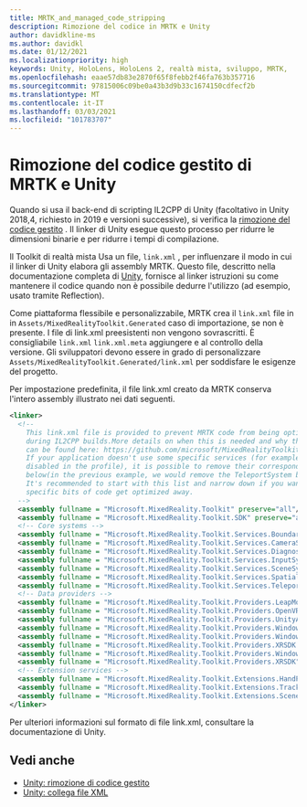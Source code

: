 ```yaml
---
title: MRTK_and_managed_code_stripping
description: Rimozione del codice in MRTK e Unity
author: davidkline-ms
ms.author: davidkl
ms.date: 01/12/2021
ms.localizationpriority: high
keywords: Unity, HoloLens, HoloLens 2, realtà mista, sviluppo, MRTK,
ms.openlocfilehash: eaae57db83e2870f65f8febb2f46fa763b357716
ms.sourcegitcommit: 97815006c09be0a43b3d9b33c1674150cdfecf2b
ms.translationtype: MT
ms.contentlocale: it-IT
ms.lasthandoff: 03/03/2021
ms.locfileid: "101783707"
---
```

# <a name="mrtk-and-unity-managed-code-stripping"></a>Rimozione del codice gestito di MRTK e Unity

Quando si usa il back-end di scripting IL2CPP di Unity (facoltativo in Unity 2018,4, richiesto in 2019 e versioni successive), si verifica la [rimozione del codice gestito](https://docs.unity3d.com/Manual/ManagedCodeStripping.html) .
Il linker di Unity esegue questo processo per ridurre le dimensioni binarie e per ridurre i tempi di compilazione.

Il Toolkit di realtà mista Usa un file, `link.xml` , per influenzare il modo in cui il linker di Unity elabora gli assembly MRTK. Questo file, descritto nella documentazione completa di [Unity](https://docs.unity3d.com/Manual/ManagedCodeStripping.html#LinkXML), fornisce al linker istruzioni su come mantenere il codice quando non è possibile dedurre l'utilizzo (ad esempio, usato tramite Reflection).

Come piattaforma flessibile e personalizzabile, MRTK crea il `link.xml` file in in `Assets/MixedRealityToolkit.Generated` caso di importazione, se non è presente. I file di link.xml preesistenti non vengono sovrascritti. È consigliabile `link.xml` `link.xml.meta` aggiungere e al controllo della versione. Gli sviluppatori devono essere in grado di personalizzare `Assets/MixedRealityToolkit.Generated/link.xml` per soddisfare le esigenze del progetto.

Per impostazione predefinita, il file link.xml creato da MRTK conserva l'intero assembly illustrato nei dati seguenti.

``` xml
<linker> 
  <!-- 
    This link.xml file is provided to prevent MRTK code from being optimized away 
    during IL2CPP builds.More details on when this is needed and why this is needed 
    can be found here: https://github.com/microsoft/MixedRealityToolkit-Unity/issues/5273 
    If your application doesn't use some specific services (for example, if teleportation system is 
    disabled in the profile), it is possible to remove their corresponding lines down 
    below(in the previous example, we would remove the TeleportSystem below). 
    It's recommended to start with this list and narrow down if you want to ensure 
    specific bits of code get optimized away. 
  --> 
  <assembly fullname = "Microsoft.MixedReality.Toolkit" preserve="all"/> 
  <assembly fullname = "Microsoft.MixedReality.Toolkit.SDK" preserve="all"/> 
  <!-- Core systems --> 
  <assembly fullname = "Microsoft.MixedReality.Toolkit.Services.BoundarySystem" preserve="all"/> 
  <assembly fullname = "Microsoft.MixedReality.Toolkit.Services.CameraSystem" preserve="all"/> 
  <assembly fullname = "Microsoft.MixedReality.Toolkit.Services.DiagnosticsSystem" preserve="all"/> 
  <assembly fullname = "Microsoft.MixedReality.Toolkit.Services.InputSystem" preserve="all"/> 
  <assembly fullname = "Microsoft.MixedReality.Toolkit.Services.SceneSystem" preserve="all"/> 
  <assembly fullname = "Microsoft.MixedReality.Toolkit.Services.SpatialAwarenessSystem" preserve="all"/> 
  <assembly fullname = "Microsoft.MixedReality.Toolkit.Services.TeleportSystem" preserve="all"/> 
  <!-- Data providers --> 
  <assembly fullname = "Microsoft.MixedReality.Toolkit.Providers.LeapMotion" preserve="all"/> 
  <assembly fullname = "Microsoft.MixedReality.Toolkit.Providers.OpenVR" preserve="all"/> 
  <assembly fullname = "Microsoft.MixedReality.Toolkit.Providers.UnityAR" preserve="all"/> 
  <assembly fullname = "Microsoft.MixedReality.Toolkit.Providers.WindowsMixedReality.Shared" preserve="all"/> 
  <assembly fullname = "Microsoft.MixedReality.Toolkit.Providers.WindowsMixedReality" preserve="all"/> 
  <assembly fullname = "Microsoft.MixedReality.Toolkit.Providers.XRSDK.WindowsMixedReality" preserve="all"/> 
  <assembly fullname = "Microsoft.MixedReality.Toolkit.Providers.WindowsVoiceInput" preserve="all"/> 
  <assembly fullname = "Microsoft.MixedReality.Toolkit.Providers.XRSDK" preserve="all"/> 
  <!-- Extension services --> 
  <assembly fullname = "Microsoft.MixedReality.Toolkit.Extensions.HandPhysics" preserve="all"/> 
  <assembly fullname = "Microsoft.MixedReality.Toolkit.Extensions.Tracking" preserve="all"/> 
  <assembly fullname = "Microsoft.MixedReality.Toolkit.Extensions.SceneTransitionService" preserve="all"/> 
</linker>
```

Per ulteriori informazioni sul formato di file link.xml, consultare la documentazione di Unity.

## <a name="see-also"></a>Vedi anche

- [Unity: rimozione di codice gestito](https://docs.unity3d.com/Manual/ManagedCodeStripping.html)
- [Unity: collega file XML](https://docs.unity3d.com/Manual/ManagedCodeStripping.html#LinkXML)
